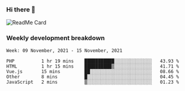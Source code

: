 ### Hi there 👋

<!--
**itzcy/itzcy** is a ✨ _special_ ✨ repository because its `README.md` (this file) appears on your GitHub profile.

Here are some ideas to get you started:

- 🔭 I’m currently working on ...
- 🌱 I’m currently learning ...
- 👯 I’m looking to collaborate on ...
- 🤔 I’m looking for help with ...
- 💬 Ask me about ...
- 📫 How to reach me: ...
- 😄 Pronouns: ...
- ⚡ Fun fact: ...
-->
![ReadMe Card](https://github-readme-stats.vercel.app/api?username=itzcy&show_icons=true&title_color=2d3198&icon_color=797cb8&text_color=24292e&bg_color=f6f8fa)

### Weekly development breakdown
<!--START_SECTION:waka-->
```text
Week: 09 November, 2021 - 15 November, 2021

PHP          1 hr 19 mins    ███████████░░░░░░░░░░░░░░   43.93 % 
HTML         1 hr 15 mins    ██████████▒░░░░░░░░░░░░░░   41.71 % 
Vue.js       15 mins         ██░░░░░░░░░░░░░░░░░░░░░░░   08.66 % 
Other        8 mins          █░░░░░░░░░░░░░░░░░░░░░░░░   04.45 % 
JavaScript   2 mins          ▒░░░░░░░░░░░░░░░░░░░░░░░░   01.23 % 
```
<!--END_SECTION:waka-->
